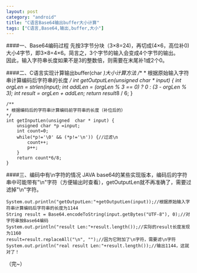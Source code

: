 ```yaml
---
layout: post
category: "android"
title: "C语言Base64输出buffer大小计算"
tags: ["C语言,Base64,输出,buffer,大小"]
---
```

####一、Base64编码过程
先按3字节分块（3×8=24)，再切成(4×6，高位补0)大小4字节，即3×8=4×6。简言之，3个字节的输入会变成4个字节的输出。  
因此，输入字符串长度如果不是3的整数倍，则需要在末尾补1或2个0。  

####二、C语言实现计算输出buffer(char *)大小计算方法
	/**
	* 根据原始输入字符串计算编码后字符串的长度
	*/
	int getOutputLen(unsigned  char * input) {
		int orgLen = strlen(input);
		int addLen = (orgLen % 3 == 0) ? 0 : (3 - orgLen % 3);
		int result = orgLen + addLen;
		return  result*8 / 6;
	}
	
	/**
	* 根据编码后的字符串计算编码前字符串的长度（补位后的）
	*/
	int getInputLen(unsigned  char * input) {
	    unsigned char *p =input;
	    int count=0;
	    while(*p!='\0' && (*p!='\n')) {//过滤\n
	        count++;
	        p++;
	    }
	    return count*6/8;
	}

####三、编码中有\n字符的情况
JAVA base64的某些实现版本，编码后的字符串中可能带有"\n"字符（方便输出时查看），getOutputLen就不再准确了，需要过滤掉"\n"字符。

	System.out.println("getOutputLen:"+getOutputLen(input));//根据原始输入字符串计算编码后字符串的长度为1144
	String result = Base64.encodeToString(input.getBytes("UTF-8"), 0);//对字符串按Base64编码
	System.out.println("result Len:"+result.length());//实际的result长度发现为1160
	result=result.replaceAll("\n", "");//因为它附加了\n字符，需要滤\n字符
	System.out.println("real result Len:"+result.length());//输出1144，这就对了！

（完~）
